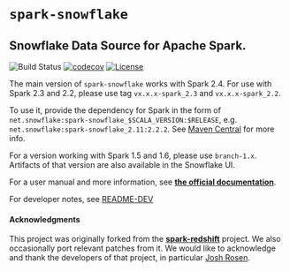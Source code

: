 # `spark-snowflake`

## Snowflake Data Source for Apache Spark.
![Build Status](https://github.com/snowflakedb/spark-snowflake/workflows/Spark%20Connector%20Integration%20Test/badge.svg)
[![codecov](https://codecov.io/gh/snowflakedb/spark-snowflake/branch/master/graph/badge.svg)](https://codecov.io/gh/snowflakedb/spark-snowflake)
[![License](http://img.shields.io/:license-Apache%202-brightgreen.svg)](http://www.apache.org/licenses/LICENSE-2.0.txt)

The main version of `spark-snowflake` works with Spark 2.4. For use with Spark 2.3 and 2.2, please use tag `vx.x.x-spark_2.3` and `vx.x.x-spark_2.2`. 

To use it, provide the dependency for Spark in the form of `net.snowflake:spark-snowflake_$SCALA_VERSION:$RELEASE`, e.g. `net.snowflake:spark-snowflake_2.11:2.2.2`. See [Maven Central](http://search.maven.org/#search%7Cga%7C1%7Cspark-snowflake) for more info.

For a version working with Spark 1.5 and 1.6, please use `branch-1.x`. Artifacts of that version are also available in the Snowflake UI.

For a user manual and more information, see 
**[the official documentation](https://docs.snowflake.net/manuals/user-guide/spark-connector.html)**.

For developer notes, see [README-DEV](README-DEV.md)

#### Acknowledgments

This project was originally forked from the 
**[spark-redshift](https://github.com/databricks/spark-redshift)** project.
We also occasionally port relevant patches from it.
We would like to acknowledge and thank the developers of that project, 
in particular [Josh Rosen](https://github.com/JoshRosen).
